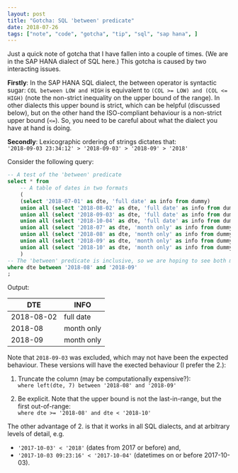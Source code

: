 ```yaml
---
layout: post
title: "Gotcha: SQL 'between' predicate"
date: 2018-07-26
tags: ["note", "code", "gotcha", "tip", "sql", "sap hana", ]
---
```


Just a quick note of gotcha that I have fallen into a couple of times. (We are in the SAP HANA dialect of SQL here.) This gotcha is caused by two interacting issues.

**Firstly**: In the SAP HANA SQL dialect, the between operator is syntactic sugar: `COL between LOW and HIGH` is equivalent to `(COL >= LOW) and (COL <= HIGH)` (note the non-strict inequality on the upper bound of the range). In other dialects this upper bound is strict, which can be helpful (discussed below), but on the other hand the ISO-compliant behaviour is a non-strict upper bound (`<=`). So, you need to be careful about what the dialect you have at hand is doing.

**Secondly**: Lexicographic ordering of strings dictates that: <br/> `'2018-09-03 23:34:12' > '2018-09-03' > '2018-09' > '2018'`

Consider the following query:

``` sql
-- A test of the 'between' predicate
select * from
    -- A table of dates in two formats
    (
    (select '2018-07-01' as dte, 'full date' as info from dummy)
    union all (select '2018-08-02' as dte, 'full date' as info from dummy)
    union all (select '2018-09-03' as dte, 'full date' as info from dummy) -- where you at?!?
    union all (select '2018-10-04' as dte, 'full date' as info from dummy)
    union all (select '2018-07' as dte, 'month only' as info from dummy)
    union all (select '2018-08' as dte, 'month only' as info from dummy)
    union all (select '2018-09' as dte, 'month only' as info from dummy)
    union all (select '2018-10' as dte, 'month only' as info from dummy)
    )
-- The 'between' predicate is inclusive, so we are hoping to see both months in the results
where dte between '2018-08' and '2018-09'
;
```

Output:

| DTE |	INFO |
| --- | --- |
| 2018-08-02 | full date |
| 2018-08 | month only |
| 2018-09 | month only |

Note that `2018-09-03` was excluded, which may not have been the expected behaviour. These versions will have the exected behaviour (I prefer the 2.):

1. Truncate the column (may be computationally expensive?): <br/> `where left(dte, 7) between '2018-08' and '2018-09'`

2. Be explicit. Note that the upper bound is not the last-in-range, but the first out-of-range: <br/> `where dte >= '2018-08' and dte < '2018-10'`

The other advantage of 2. is that it works in all SQL dialects, and at arbitrary levels of detail, e.g.

* `'2017-10-03' < '2018'` (dates from 2017 or before) and,
* `'2017-10-03 09:23:16' < '2017-10-04'` (datetimes on or before 2017-10-03).

